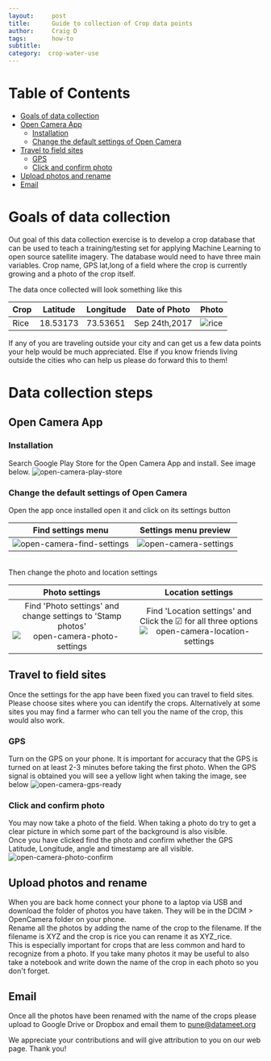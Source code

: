 ```yaml
---
layout:     post
title:      Guide to collection of Crop data points
author:     Craig D
tags: 		how-to
subtitle:  	
category:  crop-water-use
---
```

<!-- Start Writing Below in Markdown -->

Table of Contents
===================
  * [Goals of data collection](#goals-of-data-collection)
  * [Open Camera App](#open-camera-app)
    * [Installation](#installation)
    * [Change the default settings of Open Camera](#change-the-default-settings-of-open-camera)
  * [Travel to field sites](#travel-to-field-sites)
    * [GPS](#gps)
    * [Click and confirm photo](#click-and-confirm-photo)
  * [Upload photos and rename](#upload-photos-and-rename)
  * [Email](#email)
  
# Goals of data collection
Out goal of this data collection exercise is to develop a crop database that can be used to teach a training/testing set for applying Machine Learning to open source satellite imagery. The database would need to have three main variables. Crop name, GPS lat,long of a field where the crop is currently growing and a photo of the crop itself. <br>

The data once collected will look something like this<br>

| Crop | Latitude | Longitude | Date of Photo | Photo |
| ---- | -------- | --------- | ------------- | ----- |
| Rice | 18.53173 | 73.53651  | Sep 24th,2017 |![rice](https://datameet-pune.github.io/open-water-data/img/oc-image-rice.jpg)|

If any of you are traveling outside your city and can get us a few data points your help would be much appreciated. Else if you know friends living outside the cities who can help us please do forward this to them! 

# Data collection steps
## Open Camera App
### Installation
Search Google Play Store for the Open Camera App and install. See image below.
![open-camera-play-store](https://datameet-pune.github.io/open-water-data/img/oc-play-store.PNG)

### Change the default settings of Open Camera
Open the app once installed open it and click on its settings button

| Find settings menu | Settings menu preview |
|:---:|:---:|
| ![open-camera-find-settings](https://datameet-pune.github.io/open-water-data/img/oc-find-settings.png) | ![open-camera-settings](https://datameet-pune.github.io/open-water-data/img/oc-settings.png) |

<br>Then change the photo and location settings<br>

| Photo settings | Location settings |
|:---:|:---:|
| Find 'Photo settings' and change settings to 'Stamp photos'<br>![open-camera-photo-settings](https://datameet-pune.github.io/open-water-data/img/oc-photo-settings.png) | Find 'Location settings' and Click the ☑ for all three options<br> ![open-camera-location-settings](https://datameet-pune.github.io/open-water-data/img/oc-location-settings.png) |

## Travel to field sites
Once the settings for the app have been fixed you can travel to field sites. Please choose sites where you can identify the crops. Alternatively at some sites you may find a farmer who can tell you the name of the crop, this would also work.
### GPS
Turn on the GPS on your phone. It is important for accuracy that the GPS is turned on at least 2-3 minutes before taking the first photo. When the GPS signal is obtained you will see a yellow light when taking the image, see below
![open-camera-gps-ready](https://datameet-pune.github.io/open-water-data/img/oc-gps-ready.png)<br>

### Click and confirm photo
You may now take a photo of the field. When taking a photo do try to get a clear picture in which some part of the background is also visible.<br>
Once you have clicked find the photo and confirm whether the GPS Latitude, Longitude, angle and timestamp are all visible.
![open-camera-photo-confirm](https://datameet-pune.github.io/open-water-data/img/oc-photo-confirm.jpg)<br>

## Upload photos and rename
When you are back home connect your phone to a laptop via USB and download the folder of photos you have taken. They will be in the DCIM > OpenCamera folder on your phone.<br>
Rename all the photos by adding the name of the crop to the filename. If the filename is XYZ and the crop is rice you can rename it as XYZ_rice. <br>
This is especially important for crops that are less common and hard to recognize from a photo. If you take many photos it may be useful to also take a notebook and write down the name of the crop in each photo so you don't forget.

## Email
Once all the photos have been renamed with the name of the crops please upload to Google Drive or Dropbox and email them to pune@datameet.org

We appreciate your contributions and will give attribution to you on our web page. Thank you!


